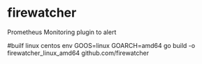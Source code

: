 # firewatcher
 Prometheus Monitoring plugin to alert

#builf linux centos
 env GOOS=linux GOARCH=amd64 go build -o firewatcher_linux_amd64 github.com/firewatcher
